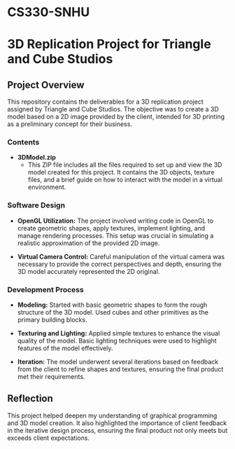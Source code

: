 # CS330-SNHU
# 3D Replication Project for Triangle and Cube Studios

## Project Overview

This repository contains the deliverables for a 3D replication project assigned by Triangle and Cube Studios. The objective was to create a 3D model based on a 2D image provided by the client, intended for 3D printing as a preliminary concept for their business.

### Contents

- **3DModel.zip**
  - This ZIP file includes all the files required to set up and view the 3D model created for this project. It contains the 3D objects, texture files, and a brief guide on how to interact with the model in a virtual environment.

### Software Design

- **OpenGL Utilization:** The project involved writing code in OpenGL to create geometric shapes, apply textures, implement lighting, and manage rendering processes. This setup was crucial in simulating a realistic approximation of the provided 2D image.

- **Virtual Camera Control:** Careful manipulation of the virtual camera was necessary to provide the correct perspectives and depth, ensuring the 3D model accurately represented the 2D original.

### Development Process

- **Modeling:** Started with basic geometric shapes to form the rough structure of the 3D model. Used cubes and other primitives as the primary building blocks.

- **Texturing and Lighting:** Applied simple textures to enhance the visual quality of the model. Basic lighting techniques were used to highlight features of the model effectively.

- **Iteration:** The model underwent several iterations based on feedback from the client to refine shapes and textures, ensuring the final product met their requirements.


## Reflection

This project helped deepen my understanding of graphical programming and 3D model creation. It also highlighted the importance of client feedback in the iterative design process, ensuring the final product not only meets but exceeds client expectations.

